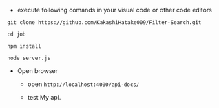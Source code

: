 - execute following comands in your visual code or other code editors

```shell
git clone https://github.com/KakashiHatake009/Filter-Search.git

cd job

npm install

node server.js
```

- Open browser

  - open `http://localhost:4000/api-docs/`

  - test My api.
